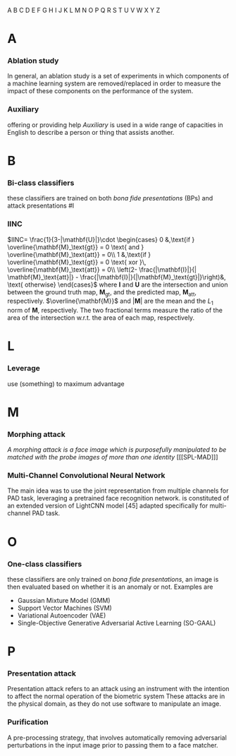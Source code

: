 A B C D E F G H I J K L M N O P Q R S T U V W X Y Z
# A
### Ablation study
In general, an ablation study is a set of experiments in which components of a machine learning system are removed/replaced in order to measure the impact of these components on the performance of the system.

### Auxiliary
offering or providing help
_Auxiliary_ is used in a wide range of capacities in English to describe a person or thing that assists another.
# B
### Bi-class classifiers
these classifiers are trained on both *bona fide presentations* (BPs) and attack presentations
#I
### IINC 

$IINC= \frac{1}{3-|\mathbf{U}|}\cdot 
\begin{cases}
0 &,\text{if } \overline{\mathbf{M}_\text{gt}} = 0 \text{ and } \overline{\mathbf{M}_\text{att}} = 0\\
1 &,\text{if } \overline{\mathbf{M}_\text{gt}} = 0 \text{ xor }\, \overline{\mathbf{M}_\text{att}} = 0\\
\left(2- \frac{|\mathbf{I}|}{| \mathbf{M}_\text{att}|} - \frac{|\mathbf{I}|}{|\mathbf{M}_\text{gt}|}\right)&, \text{ otherwise}
\end{cases}$
where $\mathbf{I}$ and $\mathbf{U}$ are the intersection and union between the ground truth map, $\mathbf{M}_\text{gt}$, and the predicted map, $\mathbf{M}_\text{att}$, respectively. 
$\overline{\mathbf{M}}$ and $|\mathbf{M}|$ are the mean and the $L_1$ norm of $\mathbf{M}$, respectively. 
The two fractional terms measure the ratio of the area of the intersection w.r.t. the area of each map, respectively. 
# L 
### Leverage 
use (something) to maximum advantage
# M
### Morphing attack 
*A morphing attack is a face image which is purposefully manipulated to be matched with the probe images of more than one identity*  \[[[SPL-MAD]]\]

### Multi-Channel Convolutional Neural Network
The main idea was to use the joint representation from multiple channels for PAD task, leveraging a pretrained face recognition network. 
is constituted of an extended version of LightCNN model [45] adapted specifically for multi-channel PAD task.
# O 
### One-class classifiers
these classifiers are only trained on *bona fide presentations*, an image is then evaluated based on whether it is an anomaly or not. 
Examples are 
- Gaussian Mixture Model (GMM)
- Support Vector Machines (SVM)
- Variational Autoencoder (VAE)
- Single-Objective Generative Adversarial Active Learning (SO-GAAL)

# P 
### Presentation attack
Presentation attack refers to an attack using an instrument with the intention to affect the normal operation of the biometric system 
These attacks are in the physical domain, as they do not use software to manipulate an image. 

### Purification
A pre-processing strategy, that involves automatically removing adversarial perturbations in the input image prior to passing them to a face matcher.
